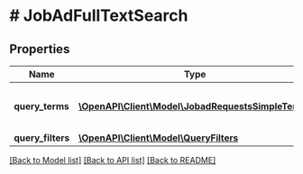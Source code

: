 # # JobAdFullTextSearch

## Properties

Name | Type | Description | Notes
------------ | ------------- | ------------- | -------------
**query_terms** | [**\OpenAPI\Client\Model\JobadRequestsSimpleTerm[]**](JobadRequestsSimpleTerm.md) | List of terms to search in documents. |
**query_filters** | [**\OpenAPI\Client\Model\QueryFilters**](QueryFilters.md) |  | [optional]

[[Back to Model list]](../../README.md#models) [[Back to API list]](../../README.md#endpoints) [[Back to README]](../../README.md)
